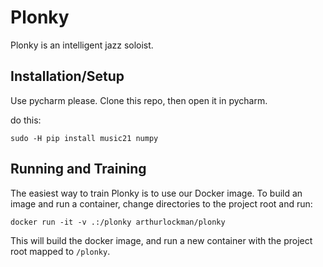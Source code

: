 # Plonky
Plonky is an intelligent jazz soloist.

## Installation/Setup

Use pycharm please.
Clone this repo, then open it in pycharm.

do this:

    sudo -H pip install music21 numpy

## Running and Training

The easiest way to train Plonky is to use our Docker image. To build an image and run a container, 
change directories to the project root and run:

    docker run -it -v .:/plonky arthurlockman/plonky

This will build the docker image, and run a new container with the project root mapped to `/plonky`.
